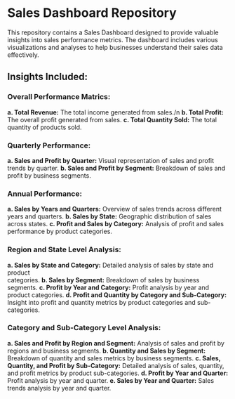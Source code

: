 # Sales Dashboard Repository

This repository contains a Sales Dashboard designed to provide valuable insights into sales performance metrics. The dashboard includes various visualizations and analyses to help businesses understand their sales data effectively.

## Insights Included:

### Overall Performance Matrics:
**a. Total Revenue:** The total income generated from sales./n
**b. Total Profit:** The overall profit generated from sales.
**c. Total Quantity Sold:** The total quantity of products sold.

### Quarterly Performance:
**a. Sales and Profit by Quarter:** Visual representation of sales and profit trends by 
     quarter.
**b. Sales and Profit by Segment:** Breakdown of sales and profit by business segments.

### Annual Performance:
**a. Sales by Years and Quarters:** Overview of sales trends across different years and 
     quarters.
**b. Sales by State:** Geographic distribution of sales across states.
**c. Profit and Sales by Category:** Analysis of profit and sales performance by product 
     categories.

### Region and State Level Analysis:
**a. Sales by State and Category:** Detailed analysis of sales by state and product   
     categories.
**b. Sales by Segment:** Breakdown of sales by business segments.
**c. Profit by Year and Category:** Profit analysis by year and product categories.
**d. Profit and Quantity by Category and Sub-Category:** Insight into profit and quantity 
     metrics by product categories and sub-categories.

### Category and Sub-Category Level Analysis:
**a. Sales and Profit by Region and Segment:** Analysis of sales and profit by regions and 
     business segments.
**b. Quantity and Sales by Segment:** Breakdown of quantity and sales metrics by business 
     segments.
**c. Sales, Quantity, and Profit by Sub-Category:** Detailed analysis of sales, quantity, 
     and profit metrics by product sub-categories.
**d. Profit by Year and Quarter:** Profit analysis by year and quarter.
**e. Sales by Year and Quarter:** Sales trends analysis by year and quarter.
